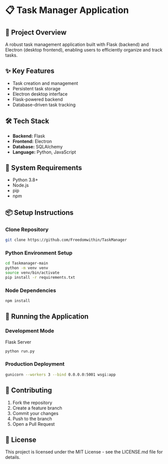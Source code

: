 # 📋 Task Manager Application

## 🚀 Project Overview
A robust task management application built with Flask (backend) and Electron (desktop frontend), enabling users to efficiently organize and track tasks.

## ✨ Key Features
- Task creation and management
- Persistent task storage
- Electron desktop interface
- Flask-powered backend
- Database-driven task tracking

## 🛠 Tech Stack
- **Backend:** Flask
- **Frontend:** Electron
- **Database:** SQLAlchemy
- **Language:** Python, JavaScript

## 🔧 System Requirements
- Python 3.8+
- Node.js
- pip
- npm

## 📦 Setup Instructions

### Clone Repository
   ```bash
git clone https://github.com/Freedomwithin/TaskManager
   ```
### Python Environment Setup

   ```bash
cd Taskmanager-main
python -m venv venv
source venv/bin/activate
pip install -r requirements.txt
   ```
### Node Dependencies
   ```bash
npm install
   ```
## 🚀 Running the Application

### Development Mode

Flask Server
   ```bash
python run.py
   ```
### Production Deployment
   ```bash
gunicorn --workers 3 --bind 0.0.0.0:5001 wsgi:app
   ```
## 🤝 Contributing
1. Fork the repository
2. Create a feature branch
3. Commit your changes
4. Push to the branch
5. Open a Pull Request

## 📄 License
This project is licensed under the MIT License - see the LICENSE.md file for details.
